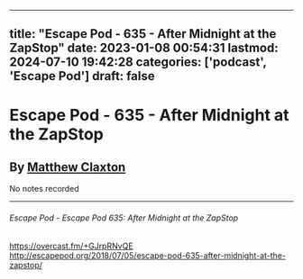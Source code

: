 
---
title: "Escape Pod - 635 - After Midnight at the ZapStop"
date: 2023-01-08 00:54:31
lastmod: 2024-07-10 19:42:28
categories: ['podcast', 'Escape Pod']
draft: false
---


# Escape Pod - 635 - After Midnight at the ZapStop
## By [Matthew Claxton](https://escapepod.org/people/matthew-claxton/)

No notes recorded

- - -
###### Escape Pod - Escape Pod 635: After Midnight at the ZapStop

https://overcast.fm/+GJrpRNvQE  
http://escapepod.org/2018/07/05/escape-pod-635-after-midnight-at-the-zapstop/

<!-- #public #podcast #Escape Pod# -->

<!-- {BearID:C4AB22A9-3313-4575-8579-2C33C43FF32D-28016-00002D97D342F4E2} -->
